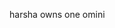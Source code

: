 <html>
  <head>
    <title> harsha from saligrama
    </title>
      
  </head>
  <body>
    <p> harsha owns one omini</p>
  </body> 
</html>
